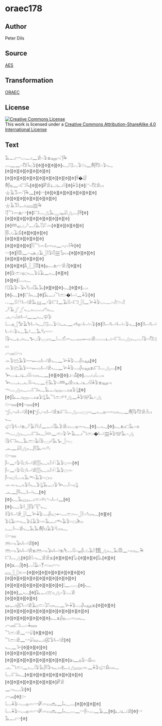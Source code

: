 # oraec178

## Author

Peter Dils

## Source

[AES](https://github.com/simondschweitzer/aes)

## Transformation

[ORAEC](https://oraec.github.io/)

## License

<a rel="license" href="http://creativecommons.org/licenses/by-sa/4.0/"><img alt="Creative Commons License" style="border-width:0" src="https://i.creativecommons.org/l/by-sa/4.0/88x31.png" /></a><br />This work is licensed under a <a rel="license" href="http://creativecommons.org/licenses/by-sa/4.0/">Creative Commons Attribution-ShareAlike 4.0 International License</a>

## Text

𓅓𓂝𓎡𓂋𓂝𓈖𓀀𓏏𓅱𓁷𓏤𓈐𓏏𓏤𓊹𓅆<br>
𓂋𓈖𓈖𓏏𓀗𓆗𓊪𓅱[⯑][⯑][⯑][⯑]𓆑𓉔𓂋𓅱𓇳𓏤𓈖𓄟𓋴𓀗𓏏𓅱𓆑<br>
[⯑][⯑][⯑][⯑][⯑][⯑][⯑]<br>
[⯑][⯑][⯑][⯑][⯑][⯑][⯑][⯑][⯑][⯑][⯑]𓋹�𓍑𓋴<br>
𓄟𓋴𓐍𓈖𓏏𓉐𓆗[⯑][⯑]𓏞𓀀𓂞𓂞𓇋𓇋[⯑]𓇓𓅱[⯑]𓊋𓏏𓀗𓀀𓏥<br>
𓇼𓄿𓀢𓏛𓊹𓅆𓈖[⯑]𓎡[⯑][⯑][⯑][⯑][⯑][⯑][⯑][⯑]<br>
[⯑][⯑][⯑][⯑][⯑][⯑][⯑][⯑]<br>
𓇼𓄿𓀢𓎛𓂝𓊪𓈙𓈗𓅆<br>
𓇋𓐩𓆓𓏛𓁷𓏤𓎡[⯑]𓉐𓂋𓂻𓅓𓇾𓏤𓈇𓇍𓇋𓂻𓂋𓋴𓋹[⯑]<br>
[⯑][⯑][⯑][⯑][⯑][⯑][⯑][⯑][⯑][⯑]<br>
[⯑]𓆷𓈇𓏤𓈎𓌳𓂝𓅓𓌙𓅯𓏛[⯑][⯑][⯑][⯑][⯑]<br>
𓋴𓋴𓐟𓄿𓀁[⯑][⯑][⯑][⯑]<br>
[⯑][⯑][⯑][⯑][⯑][⯑]<br>
[⯑][⯑][⯑][⯑]𓋴𓇅𓆓𓏛𓍍𓏤𓏛𓏥𓈖𓏏𓊪𓏏𓎛𓅆[⯑]<br>
𓎟[⯑]𓋴𓏃𓈖𓏏𓊛𓈎𓄿𓃀𓎛𓅱𓏁𓈗𓅭𓏥[⯑][⯑][⯑][⯑]<br>
[⯑][⯑][⯑][⯑][⯑][⯑]<br>
[⯑][⯑][⯑]𓌥𓃀𓃀𓀨[⯑]𓐍𓂋𓁷𓏤𓎟𓀀𓁐[⯑][⯑]<br>
[⯑]𓅱𓂧𓐍𓐎𓆑𓅱𓍑𓄿𓈖𓆑[⯑][⯑]<br>
[⯑][⯑]𓇋𓂋𓆑<br>
𓉔𓄿𓅱𓏏𓅂𓄛𓏥𓇋𓅓𓅓[⯑][⯑][⯑]𓆑[⯑][⯑]𓂋𓏤<br>
[⯑]𓆑[⯑]𓉐𓏤𓆑[⯑]𓅓𓂝𓆓𓂧�𓂡𓈖𓇓𓅱[⯑]<br>
𓐖𓈖𓇋𓇋𓎅𓂡𓀀𓅓𓄚𓈖𓏌𓅱𓉐𓈖𓄿𓇋𓇋𓏏𓉐𓃀𓇋𓈖𓅪𓇓𓅱𓂋𓊃𓏏𓁐𓈞𓏏𓁐<br>
𓌳𓄿𓂾𓂾𓆑𓏭𓂋𓂋𓏤𓄣𓏤𓆑<br>
𓂜𓏏𓊪𓇋𓂉𓂡𓈖𓈖𓆑𓊡𓅱<br>
𓇋𓂋𓐍𓃀𓅡𓄿𓌸𓂡𓆑𓉔𓂋𓅱𓇳𓏤𓂜𓈖𓌦𓐍𓏏𓂡𓏏𓅱[⯑]𓎛𓂡𓂡𓂡𓏏𓅱𓆑[⯑]𓎛𓂡𓂡𓂡𓏏𓅱𓆑𓅓𓍱𓊃𓅓𓄛𓏤𓎆𓎆𓎆𓎆𓎆<br>
𓇋𓅱𓆑𓂞𓆑𓅧𓈎𓅱𓈀𓏥𓈖𓇋𓂋𓀸𓏛𓉻𓉿𓆱𓏥𓀀𓂋𓂋𓂞𓏏𓉐𓂋𓂻𓆑𓂋𓌉𓅱𓏏𓀗𓇶𓏥<br>
𓇹𓏤𓏤𓏤𓏤𓇳𓎆𓎆𓏤<br>
𓁹𓅱𓂚𓄿𓅱𓌕𓆱𓏥𓂡𓀀𓆑𓈖𓅪𓇓𓅱𓂋𓏤𓋴𓏭𓈐[⯑]<br>
𓁹𓅱𓂚𓄿𓅱𓌕𓆱𓏥𓂡𓀀𓆑𓈖𓅪𓇓𓅱𓂋𓏤𓋴𓏭𓈐𓁷𓏤𓉐𓂋𓂻𓂋[⯑]<br>
𓅨𓂋𓂞𓂞𓇋𓇋𓏏𓏥𓆑𓈖[⯑][⯑][⯑]𓂓𓏏𓀋[⯑]𓂋𓐟𓏤𓇋𓂋𓏭<br>
𓅨𓂋𓂜𓂜𓇋𓇋𓏏𓆑𓈖𓏶𓅓𓅱𓏏𓆷𓈇𓏤𓀀𓏥𓂞𓂞𓇋𓇋𓇓𓅱𓁷𓏤𓈐𓏏𓏤<br>
𓄭𓂋𓂻𓆑𓂋𓉐𓏤𓆑𓅓𓂝𓈙𓂋𓃭𓅱𓊮[⯑][⯑]𓅓𓂝𓈙𓂋𓃭𓅱𓊮𓅓𓆓𓂧𓐥𓂻𓈖𓇓𓅱𓈝𓅓𓏏𓂻<br>
𓇳𓎆𓎆𓏤𓏤𓏤𓏤𓏤𓏤[⯑]𓎆𓎆𓏤𓏤𓏤𓏤𓏤𓏤𓏤[⯑]<br>
𓂿𓏏𓏭𓂡𓀀[⯑]𓂿𓏏𓏭𓂡𓀀𓁷𓏤𓉐𓂋𓂻𓂋𓈉𓏏𓏤𓈖𓆑𓐍𓏏𓏛𓏥𓆑𓈖𓄟𓋴𓅱𓀗𓀀𓁐𓏥𓆑<br>
𓅾𓅱𓂡𓁷𓏤𓌳𓄿𓇋𓄛𓏤𓎛𓈖𓂝𓌙𓅓𓅱𓀀𓏥𓂋𓐍𓏛𓆑[⯑]𓂋𓆑[⯑]𓆑𓁷𓏤𓆎𓅓𓏏𓊖<br>
𓄭𓂋𓂻𓆑𓂋𓉐𓏤𓆑𓇋𓆛𓈖𓂧𓅱𓅪𓅓𓂝𓆓𓂧�𓂡𓈗𓇓𓅱𓈝𓅓𓏏𓂻<br>
𓇋𓅱𓉐𓏤𓆑𓅓𓂧𓄿𓇋𓅱𓈀𓏤𓍱𓅓𓅙𓃀𓏏𓊌<br>
𓂜𓈖𓇍𓇋𓇋𓂻𓆑𓋴𓇛𓅓𓏛𓄣𓏤<br>
𓇳𓎆𓎆𓏤𓏤𓏤𓏤𓏤<br>
𓋴𓏏𓈖𓏌𓅱𓇋𓇋𓐎𓂡𓀀𓂭𓂭𓂭𓆑𓏭𓎛𓍯𓄿𓅱𓐎𓏛[⯑]<br>
𓋴𓏏𓈖𓏌𓅱𓇋𓇋𓐎𓂡𓀀𓂭𓂭𓂭𓆑𓏭𓎛𓍯𓄿𓅱𓐎𓏛<br>
𓋴𓏏𓏭𓐎𓇋𓂋𓏭𓅓𓆞𓄿𓅱𓏏𓐎𓏥<br>
𓁹𓁹𓆑𓏭𓅱𓎛𓆑𓅱𓊮𓅓𓂝𓅱𓅨𓂋𓎛𓏏𓏭𓊮<br>
𓂜𓈖𓋴𓍙𓆑𓂡𓆑[⯑]<br>
[⯑]𓆑𓅓𓈙𓂝𓂧𓄦𓌪𓂡𓈖[⯑]<br>
[⯑]𓆑𓊪𓅱𓎛𓃀𓋴𓅱𓋳𓆑<br>
𓋸𓅱𓂡𓀀𓃀𓇋𓈖𓅪𓇓𓅱𓂋𓏤𓋴𓏭𓐎𓄡𓂋𓂧𓄑𓃀𓎛𓏏𓏊𓏥𓆑[⯑][⯑]<br>
𓅱𓍑𓄿𓏛𓆑𓅱𓍑𓄿𓅱𓏛𓅓𓂝𓆞𓄿𓅱𓏏𓐎𓀏𓏥<br>
𓊪𓊃𓎛𓄑𓀀𓆑𓅓𓅓𓄟𓋴𓂓𓄿𓅱𓄛𓏥𓆑<br>
𓇳𓎆𓎆𓏤𓏤𓏤𓏤𓏤<br>
𓅹𓏏𓏭𓅂𓂡𓀀[⯑]<br>
𓅹𓏏𓏭𓅂𓂡𓀀𓁷𓏤𓅹𓏏𓏭𓅂𓂡𓁷𓏤𓌸𓂋𓇋𓇋𓏏𓈇𓏤𓋴𓐟𓄿𓎛𓃃𓂻𓆑𓅓𓏃𓈖𓏏𓏭𓆊𓅆<br>
𓉐𓂋𓂻[⯑]𓀀𓇋𓏏𓆑𓀀𓀀𓁷𓏤[⯑][⯑][⯑]𓅭[⯑][⯑][⯑]𓅓[⯑][⯑][⯑]𓁷𓂋𓋴[⯑]𓂋𓇋𓄿𓏏𓊑𓏛𓏥𓎟𓏏<br>
𓈙𓃀𓃀𓏴𓏛[⯑][⯑][⯑][⯑][⯑][⯑][⯑][⯑][⯑]<br>
[⯑][⯑][⯑][⯑][⯑][⯑][⯑][⯑][⯑][⯑][⯑]<br>
[⯑][⯑][⯑][⯑][⯑][⯑][⯑][⯑][⯑]𓇋𓈖𓂋𓊌[⯑]𓆑<br>
[⯑][⯑]𓈖𓆑[⯑]𓅓𓂝𓊄𓏭𓂻𓏏𓅱𓂋𓀀<br>
[⯑][⯑][⯑][⯑][⯑]<br>
𓊠𓂝𓅻𓂡𓀀𓄿𓊪𓂧𓅯𓏥𓆑𓈖𓅪𓇓𓅱𓂋𓏤𓋴𓏭𓈐𓁷𓏤[⯑][⯑][⯑]<br>
[⯑][⯑][⯑][⯑][⯑][⯑][⯑][⯑][⯑][⯑][⯑][⯑][⯑]<br>
[⯑][⯑][⯑][⯑][⯑][⯑][⯑]𓆑𓁷𓏤𓋴𓐍𓂋𓏛𓏥𓆑<br>
𓇹𓏤𓏤𓏤𓏤𓉐𓂋𓏏𓇓𓏤𓏤𓏤𓏤𓏤𓏤𓏤<br>
𓆓𓂧𓀀𓈖𓎡𓏇𓇋[⯑][⯑][⯑]<br>
𓆓𓂧𓀀𓈖𓎡𓏇𓇋𓊠𓂝𓅻𓅱𓂡𓀀[⯑]<br>
𓆑𓈖𓅪[⯑][⯑][⯑][⯑]<br>
[⯑][⯑][⯑][⯑][⯑][⯑][⯑][⯑]<br>
[⯑][⯑][⯑][⯑][⯑][⯑][⯑][⯑][⯑][⯑]𓁷𓏤𓈖𓐍𓅱𓏏𓀁𓏥<br>
𓂜𓆓𓂧𓈖𓆑𓇋𓅱𓅓𓋴𓎛𓅱𓆊𓏥𓊢𓂝𓂻𓈙𓊪𓁺𓈖𓇓𓅱𓅾𓀁𓏥𓆑<br>
𓇋𓂋𓉐𓏤𓆑[⯑][⯑][⯑][⯑][⯑][⯑][⯑][⯑][⯑]<br>
[⯑][⯑][⯑][⯑][⯑][⯑][⯑][⯑]𓏞𓀀<br>
𓈖𓏏𓆑𓊪𓅱[⯑]<br>
𓇹𓏤𓏤𓏤𓏤[⯑]𓇳𓎆<br>
𓇋𓂋𓇓𓅱𓏏𓂋𓐍𓏛𓎡𓏞𓏛𓏥𓃹𓈖𓄤𓆑𓂋[⯑][⯑][⯑][⯑]<br>
𓇋𓂋𓇓𓅱𓏏𓂋𓐍𓏛𓎡𓏞𓏛𓏥𓃹𓈖𓄤𓆑𓂋𓈖𓎡𓋴𓏏𓂋𓈖𓄿𓈖[⯑]𓂞𓂞𓀀[⯑]𓎡<br>
𓅓𓂝𓎡[⯑]<br>
